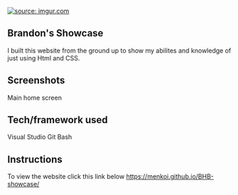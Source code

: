 <a href="https://imgur.com/26Tj3u2"><img src="https://i.imgur.com/26Tj3u2.png" title="source: imgur.com" /></a>

## Brandon's Showcase
I built this website from the ground up to show my abilites and knowledge of just using Html and CSS.
 
## Screenshots
Main home screen

## Tech/framework used
Visual Studio
Git Bash

## Instructions
To view the website click this link below
https://menkoi.github.io/BHB-showcase/




 

